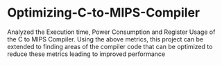# Optimizing-C-to-MIPS-Compiler 
Analyzed the Execution time, Power Consumption and Register Usage of the C to MIPS Compiler.
Using the above metrics, this project can be extended to finding areas of the compiler code that can be
optimized to reduce these metrics leading to improved performance

